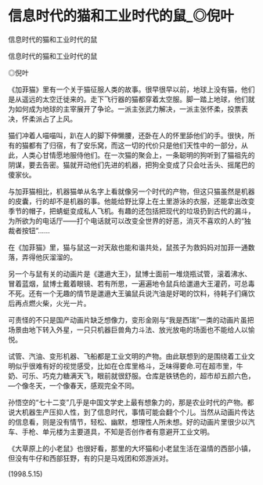 # 信息时代的猫和工业时代的鼠_◎倪叶

信息时代的猫和工业时代的鼠

信息时代的猫和工业时代的鼠

◎倪叶

《加菲猫》里有一个关于猫征服人类的故事。很早很早以前，地球上没有猫，他们是从遥远的太空迁徙来的。走下飞行器的猫都穿着太空服。脚一踏上地球，他们就为如何成为地球的主宰展开了争论。一派主张武力解决，一派主张怀柔，投票表决，怀柔派占了上风。

猫们冲着人喵喵叫，趴在人的脚下伸懒腰，还卧在人的怀里舔他们的手。很快，所有的猫都有了归宿，有了安乐窝，而这一切的代价只是他们天性中的一部分，从此，人类心甘情愿地服侍他们。在一次猫的聚会上，一条聪明的狗听到了猫祖先的阴谋，要去告密。猫就开动他们先进的机器，把狗全变成了只会吐舌头、摇尾巴的傻家伙。

与加菲猫相比，机器猫单从名字上看就像另一个时代的产物，但这只猫虽然是机器的皮囊，行的却不是机器的事。他能给野比穿上在土里游泳的衣服，还能拿出改变季节的帽子，把蜻蜓变成私人飞机。有趣的还包括把现代的垃圾扔到古代的漏斗，为所欲为的电话厅——打个电话就可以改变全世界的好恶，消灭不喜欢的人的“独裁者按钮”……

在《加菲猫》里，猫与鼠这一对天敌也能和谐共处，鼠孩子为救妈妈对加菲一通数落，弄得他灰溜溜的。

另一个与鼠有关的动画片是《邋遢大王》，鼠博士面前一堆烧瓶试管，滚着沸水、冒着蓝烟，鼠博士戴着眼镜、若有所思，一遍遍地令鼠兵给邋遢大王灌药，可总毒不死。还有一个无趣的情节是邋遢大王骗鼠兵说汽油是好喝的饮料，待耗子们痛饮后再点燃火柴，火光一片。

可责怪的不只是国产动画片缺乏想像力，变形金刚与“我是西瑞”一类的动画片虽把场景由地下转入外星，一只只机器巨兽角力斗法、放光放电的场面也不能给人以愉悦。

试管、汽油、变形机器、飞船都是工业文明的产物。由此联想到的是围绕着工业文明似乎很难有好的视觉感受，比如在仓库里格斗，乏味得要命.可在超市里，牛奶、可乐、巧克力糖满天飞，眼前就很舒服。仓库是铁锈色的，超市却五颜六色，—个像冬天，一个像春天，感观完全不同。

孙悟空的“七十二变”几乎是中国文学史上最有想象力的，那是农业时代的产物。都说大机器生产压抑人性，到了信息时代，事情可能会翻个个儿。当然从动画片传达的信息看，则是没有情节，轻松、幽默，想理性人所未想。好的动画片里很少以汽车、手枪、单元楼为主要道具，不知是否创作者有意避开工业文明。

《大草原上的小老鼠》也很好看，那里的大坏猫和小老鼠生活在温情的西部小镇，但没有牛仔和西部狂野，有的只是马戏团和郊游派对。

(1998.5.15)